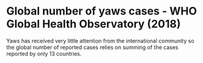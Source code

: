 # Global number of yaws cases - WHO Global Health Observatory (2018)

Yaws has received very little attention from the international community so the global number of reported cases relies on summing of the cases reported by only 13 countries.